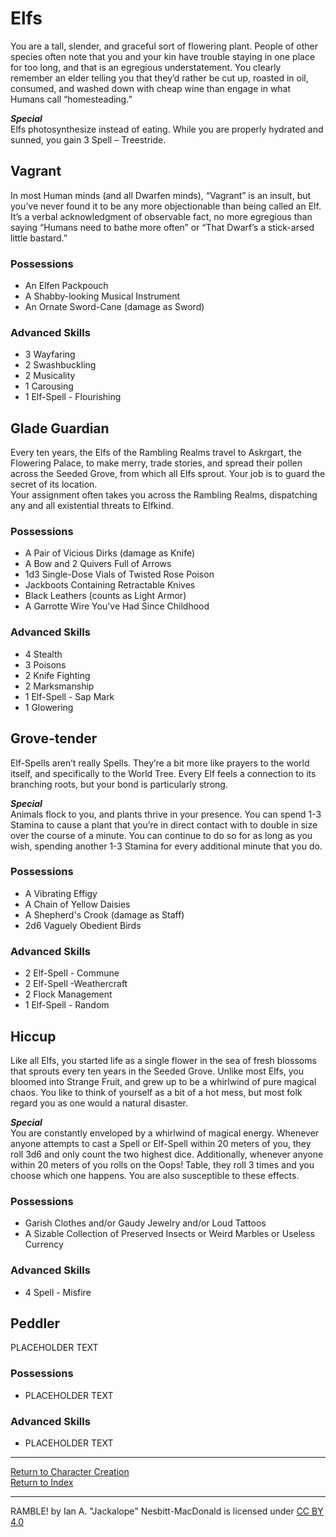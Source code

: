 # Elfs
You are a tall, slender, and graceful sort of flowering plant. People of other species often note that you and your kin have trouble staying in one place for too long, and that is an egregious understatement. You clearly remember an elder telling you that they’d rather be cut up, roasted in oil, consumed, and washed down with cheap wine than engage in what Humans call “homesteading.”

***Special***\
Elfs photosynthesize instead of eating. While you are properly hydrated and sunned, you gain 3 Spell – Treestride.

## Vagrant
In most Human minds (and all Dwarfen minds), “Vagrant” is an insult, but you’ve never found it to be any more objectionable than being called an Elf. It’s a verbal acknowledgment of observable fact, no more egregious than saying “Humans need to bathe more often” or “That Dwarf’s a stick-arsed little bastard.”
### Possessions
* An Elfen Packpouch
* A Shabby-looking Musical Instrument
* An Ornate Sword-Cane (damage as Sword)
### Advanced Skills
* 3 Wayfaring
* 2 Swashbuckling
* 2 Musicality
* 1 Carousing
* 1 Elf-Spell - Flourishing

## Glade Guardian
Every ten years, the Elfs of the Rambling Realms travel to Askrgart, the Flowering Palace, to make merry, trade stories, and spread their pollen across the Seeded Grove, from which all Elfs sprout. Your job is to guard the secret of its location.\
Your assignment often takes you across the Rambling Realms, dispatching any and all existential threats to Elfkind.
### Possessions
* A Pair of Vicious Dirks (damage as Knife)
* A Bow and 2 Quivers Full of Arrows
* 1d3 Single-Dose Vials of Twisted Rose Poison
* Jackboots Containing Retractable Knives
* Black Leathers (counts as Light Armor)
* A Garrotte Wire You've Had Since Childhood
### Advanced Skills
* 4 Stealth
* 3 Poisons
* 2 Knife Fighting
* 2 Marksmanship
* 1 Elf-Spell - Sap Mark
* 1 Glowering

## Grove-tender
Elf-Spells aren’t really Spells. They’re a bit more like prayers to the world itself, and specifically to the World Tree. Every Elf feels a connection to its branching roots, but your bond is particularly strong.

***Special***\
Animals flock to you, and plants thrive in your presence. You can spend 1-3 Stamina to cause a plant that you’re in direct contact with to double in size over the course of a minute. You can continue to do so for as long as you wish, spending another 1-3 Stamina for every additional minute that you do.
### Possessions
* A Vibrating Effigy
* A Chain of Yellow Daisies
* A Shepherd's Crook (damage as Staff)
* 2d6 Vaguely Obedient Birds
### Advanced Skills
* 2 Elf-Spell - Commune
* 2 Elf-Spell -Weathercraft
* 2 Flock Management
* 1 Elf-Spell - Random

## Hiccup
Like all Elfs, you started life as a single flower in the sea of fresh blossoms that sprouts every ten years in the Seeded Grove. Unlike most Elfs, you bloomed into Strange Fruit, and grew up to be a whirlwind of pure magical chaos. You like to think of yourself as a bit of a hot mess, but most folk regard you as one would a natural disaster.

***Special***\
You are constantly enveloped by a whirlwind of magical energy. Whenever anyone attempts to cast a Spell or Elf-Spell within 20 meters of you, they roll 3d6 and only count the two highest dice. Additionally, whenever anyone within 20 meters of you rolls on the Oops! Table, they roll 3 times and you choose which one happens. You are also susceptible to these effects.
### Possessions
* Garish Clothes and/or Gaudy Jewelry and/or Loud Tattoos
* A Sizable Collection of Preserved Insects or Weird Marbles or Useless Currency
### Advanced Skills
* 4 Spell - Misfire

## Peddler
PLACEHOLDER TEXT
### Possessions
* PLACEHOLDER TEXT
### Advanced Skills
* PLACEHOLDER TEXT

-----

[Return to Character Creation](../character-creation.md)\
[Return to Index](../../index.md)

----

RAMBLE! by Ian A. "Jackalope" Nesbitt-MacDonald is licensed under [CC BY 4.0](https://creativecommons.org/licenses/by/4.0/?ref=chooser-v1)